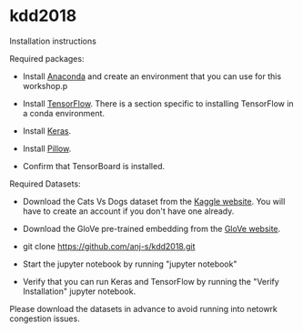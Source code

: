 # kdd2018
Installation instructions

Required packages:

* Install [Anaconda](https://www.anaconda.com/download/#macos) and create an environment that you can use for this workshop.p

* Install [TensorFlow](https://www.tensorflow.org/install/). There is a section specific to installing TensorFlow in a conda environment.

* Install [Keras](https://keras.io/#installation).

* Install [Pillow](https://pypi.org/project/Pillow/2.2.1/).

* Confirm that TensorBoard is installed.
 
Required Datasets:

* Download the Cats Vs Dogs dataset from the [Kaggle website](https://www.kaggle.com/c/dogs-vs-cats/data). You will have to create an account if you don't have one already.

* Download the GloVe pre-trained embedding from the [GloVe website](https://nlp.stanford.edu/projects/glove/).


* git clone https://github.com/anj-s/kdd2018.git

* Start the jupyter notebook by running "jupyter notebook"

* Verify that you can run Keras and TensorFlow by running the "Verify Installation" jupyter notebook.


Please download the datasets in advance to avoid running into netowrk congestion issues.

